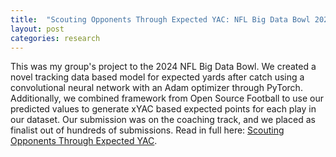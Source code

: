 ```yaml
---
title:  "Scouting Opponents Through Expected YAC: NFL Big Data Bowl 2024"
layout: post
categories: research
---
```


This was my group's project to the 2024 NFL Big Data Bowl. We created a novel tracking data based model for expected yards after catch using a convolutional neural network with an Adam optimizer through PyTorch. Additionally, we combined framework from Open Source Football to use our predicted values to generate xYAC based expected points for each play in our dataset. Our submission was on the coaching track, and we placed as finalist out of hundreds of submissions. Read in full here: [Scouting Opponents Through Expected YAC](https://www.kaggle.com/code/luckyprophet5/scouting-opponents-through-expected-yac). 
